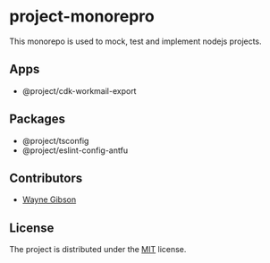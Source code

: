 # project-monorepro

This monorepo is used to mock, test and implement nodejs projects.

## Apps

- @project/cdk-workmail-export

## Packages

- @project/tsconfig
- @project/eslint-config-antfu

## Contributors

- [Wayne Gibson](https://github.com/waynegibson)

## License

The project is distributed under the [MIT](https://github.com/waynegibson/project-monorepo/blob/main/LICENSE) license.